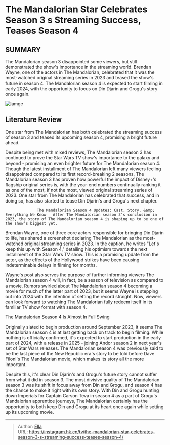# The Mandalorian Star Celebrates Season 3 s Streaming Success, Teases Season 4


## SUMMARY 



  The Mandalorian season 3 disappointed some viewers, but still demonstrated the show&#39;s importance in the streaming world.   Brendan Wayne, one of the actors in The Mandalorian, celebrated that it was the most-watched original streaming series in 2023 and teased the show&#39;s future in season 4.   The Mandalorian season 4 is expected to start filming in early 2024, with the opportunity to focus on Din Djarin and Grogu&#39;s story once again.  

![iamge](https://static1.srcdn.com/wordpress/wp-content/uploads/2024/01/img_d6df94917027-1.jpeg)

## Literature Review
One star from The Mandalorian has both celebrated the streaming success of season 3 and teased its upcoming season 4, promising a bright future ahead.




Despite being met with mixed reviews, The Mandalorian season 3 has continued to prove the Star Wars TV show&#39;s importance to the galaxy and beyond - promising an even brighter future for The Mandalorian season 4. Though the latest installment of The Mandalorian left many viewers feeling disappointed compared to its first record-breaking 2 seasons, The Mandalorian season 3 has proven how powerful the impact of Disney&#43;&#39;s flagship original series is, with the year-end numbers continually ranking it as one of the most, if not the most, viewed original streaming series of 2023. One star from The Mandalorian has celebrated that success, and in doing so, has also started to tease Din Djarin&#39;s and Grogu&#39;s next chapter.




                  The Mandalorian Season 4 Updates: Cast, Story, &amp; Everything We Know   After The Mandalorian season 3’s conclusion in 2023, the story of The Mandalorian season 4 is shaping up to be one of the show’s biggest yet.    

Brendan Wayne, one of three core actors responsible for bringing Din Djarin to life, has shared a screenshot declaring The Mandalorian as the most-watched original streaming series in 2023. In the caption, he writes &#34;Let&#39;s keep this up with Season 4,&#34; detailing his optimism towards the next installment of the Star Wars TV show. This is a promising update from the actor, as the effects of the Hollywood strikes have been causing indeterminable delays in filming for months.

Wayne&#39;s post also serves the purpose of further informing viewers The Mandalorian season 4 will, in fact, be a season of television as compared to a movie. Rumors swirled about The Mandalorian season 4 becoming a movie for much of the latter part of 2023, but it seems Wayne is stepping out into 2024 with the intention of setting the record straight. Now, viewers can look forward to watching The Mandalorian fully redeem itself in its familiar TV show format with season 4.





 The Mandalorian Season 4 Is Almost In Full Swing 
          

Originally slated to begin production around September 2023, it seems The Mandalorian season 4 is at last getting back on track to begin filming. While nothing is officially confirmed, it&#39;s expected to start production in the early part of 2024, with a release in 2025 - joining Andor season 2 in next year&#39;s set of Star Wars releases. The Mandalorian season 4 was previously said to be the last piece of the New Republic era&#39;s story to be told before Dave Filoni&#39;s The Mandalorian movie, which makes its story all the more important.

Despite this, it&#39;s clear Din Djarin&#39;s and Grogu&#39;s future story cannot suffer from what it did in season 3. The most divisive quality of The Mandalorian season 3 was its shift in focus away from Din and Grogu, and season 4 has the chance to make it right with its own story. With Din and Grogu hunting down Imperials for Captain Carson Teva in season 4 as a part of Grogu&#39;s Mandalorian apprentice journeys, The Mandalorian certainly has the opportunity to both keep Din and Grogu at its heart once again while setting up its upcoming movie.






---

> Author: [Ella](https://instagram.hk.cn/)  
> URL: https://instagram.hk.cn/tv/the-mandalorian-star-celebrates-season-3-s-streaming-success-teases-season-4/  

